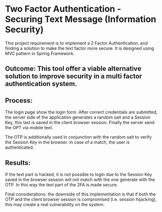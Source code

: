# Two Factor Authentication - Securing Text Message (Information Security)

This project requirement is to implement a 2 Factor Authentication, and finding a solution to make the text factor more secure.
It is designed using MVC pattern in Spring Framework.

## Outcome: This tool offer a viable alternative solution to improve security in a multi factor authentication system.

## Process:
The login page show the login form. After correct credentials are submitted, the server side of the application generates a random salt and a Session Key, this last is saved in the client browser session. Finally the server send the OPT via mobile text.

The OTP is additionally used in conjunction with the random salt to verify the Session Key in the browser. In case of a match, the user is authenticated.

## Results:
If the text part is hacked, it is not possible to login due to the Session Key saved in the browser session will not match with the one generate with the OTP. In this way the text part of the 2FA is made secure.

Final considerations: the downside of this implementation is that if both the OTP and the client browser session is compromised (i.e. session hijacking), this may create a real vulnerability on the system.
